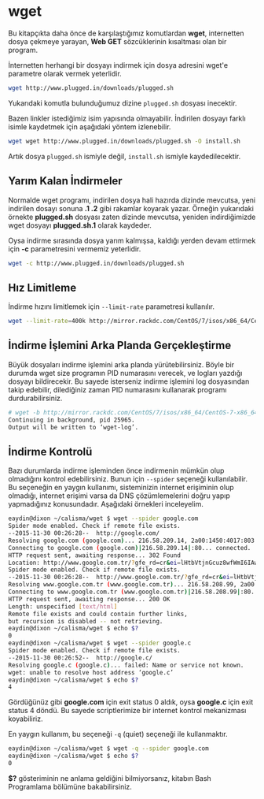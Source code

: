 # wget

Bu kitapçıkta daha önce de karşılaştığımız komutlardan **wget**, internetten dosya çekmeye yarayan, **Web GET** sözcüklerinin kısaltması olan bir program.

İnternetten herhangi bir dosyayı indirmek için dosya adresini wget'e parametre olarak vermek yeterlidir.

```bash
wget http://www.plugged.in/downloads/plugged.sh
```

Yukarıdaki komutla bulunduğumuz dizine ```plugged.sh``` dosyası inecektir.

Bazen linkler istediğimiz isim yapısında olmayabilir. İndirilen dosyayı farklı isimle kaydetmek için aşağıdaki yöntem izlenebilir.

```bash
wget wget http://www.plugged.in/downloads/plugged.sh -O install.sh
```

Artık dosya ```plugged.sh``` ismiyle değil, ```install.sh``` ismiyle kaydedilecektir.

## Yarım Kalan İndirmeler

Normalde wget programı, indirilen dosya hali hazırda dizinde mevcutsa, yeni indirilen dosayı sonuna **.1 .2** gibi rakamlar koyarak yazar. Örneğin yukarıdaki örnekte **plugged.sh** dosyası zaten dizinde mevcutsa, yeniden indirdiğimizde wget dosyayı **plugged.sh.1** olarak kaydeder.

Oysa indirme sırasında dosya yarım kalmışsa, kaldığı yerden devam ettirmek için **-c** parametresini vermemiz yeterlidir.

```bash
wget -c http://www.plugged.in/downloads/plugged.sh
```

## Hız Limitleme

İndirme hızını limitlemek için ```--limit-rate``` parametresi kullanılır.

```bash
wget --limit-rate=400k http://mirror.rackdc.com/CentOS/7/isos/x86_64/CentOS-7-x86_64-Minimal-1503-01.iso
```

## İndirme İşlemini Arka Planda Gerçekleştirme

Büyük dosyaları indirme işlemini arka planda yürütebilirsiniz. Böyle bir durumda wget size programın PID numarasını verecek, ve logları yazdığı dosyayı bildirecekir. Bu sayede isterseniz indirme işlemini log dosyasından takip edebilir, dilediğiniz zaman PID numarasını kullanarak programı durdurabilirsiniz.

```bash
# wget -b http://mirror.rackdc.com/CentOS/7/isos/x86_64/CentOS-7-x86_64-Minimal-1503-01.iso
Continuing in background, pid 25965.
Output will be written to ‘wget-log’.
```

## İndirme Kontrolü

Bazı durumlarda indirme işleminden önce indirmenin mümkün olup olmadığını kontrol edebilirsiniz. Bunun için ```--spider``` seçeneği kullanılabilir. Bu seçeneğin en yaygın kullanımı, sisteminizin internet erişiminin olup olmadığı, internet erişimi varsa da DNS çözümlemelerini doğru yapıp yapmadığınız konusundadır. Aşağıdaki örnekleri inceleyelim.

```bash
eaydin@dixon ~/calisma/wget $ wget --spider google.com
Spider mode enabled. Check if remote file exists.
--2015-11-30 00:26:28--  http://google.com/
Resolving google.com (google.com)... 216.58.209.14, 2a00:1450:4017:803::200e
Connecting to google.com (google.com)|216.58.209.14|:80... connected.
HTTP request sent, awaiting response... 302 Found
Location: http://www.google.com.tr/?gfe_rd=cr&ei=lHtbVtjnGcuz8wfWmI6IAw [following]
Spider mode enabled. Check if remote file exists.
--2015-11-30 00:26:28--  http://www.google.com.tr/?gfe_rd=cr&ei=lHtbVtjnGcuz8wfWmI6IAw
Resolving www.google.com.tr (www.google.com.tr)... 216.58.208.99, 2a00:1450:4017:803::2003
Connecting to www.google.com.tr (www.google.com.tr)|216.58.208.99|:80... connected.
HTTP request sent, awaiting response... 200 OK
Length: unspecified [text/html]
Remote file exists and could contain further links,
but recursion is disabled -- not retrieving.
eaydin@dixon ~/calisma/wget $ echo $?
0
eaydin@dixon ~/calisma/wget $ wget --spider google.c
Spider mode enabled. Check if remote file exists.
--2015-11-30 00:26:52--  http://google.c/
Resolving google.c (google.c)... failed: Name or service not known.
wget: unable to resolve host address ‘google.c’
eaydin@dixon ~/calisma/wget $ echo $?
4
```

Gördüğünüz gibi **google.com** için exit status 0 aldık, oysa **google.c** için exit status 4 döndü. Bu sayede scriptlerimize bir internet kontrol mekanizması koyabiliriz.

En yaygın kullanım, bu seçeneği ```-q``` (quiet) seçeneği ile kullanmaktır.

```bash
eaydin@dixon ~/calisma/wget $ wget -q --spider google.com
eaydin@dixon ~/calisma/wget $ echo $?
0
```

**$?** gösteriminin ne anlama geldiğini bilmiyorsanız, kitabın Bash Programlama bölümüne bakabilirsiniz.

